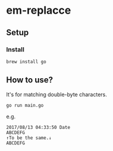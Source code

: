 # em-replacce

## Setup

### Install

```
brew install go
```

## How to use?

It's for matching double-byte characters.
```
go run main.go
```
e.g.
```
2017/08/13 04:33:50 Date
ABCDEFG
↑To be the same.↓
ABCDEFG
```
